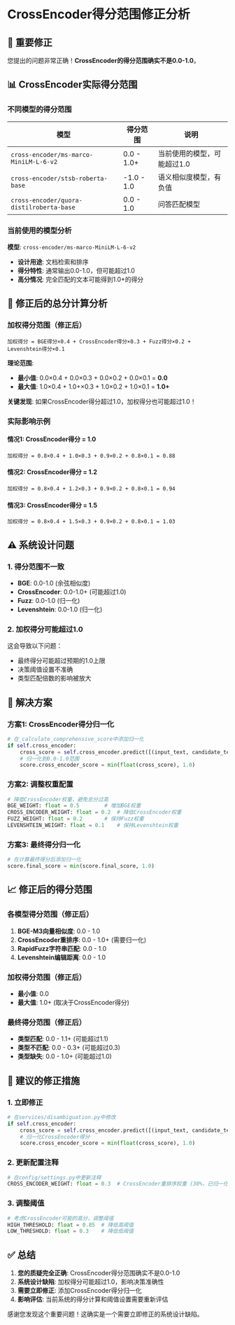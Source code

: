 # CrossEncoder得分范围修正分析

## 🚨 重要修正

您提出的问题非常正确！**CrossEncoder的得分范围确实不是0.0-1.0**。

## 📊 CrossEncoder实际得分范围

### 不同模型的得分范围

| 模型 | 得分范围 | 说明 |
|------|----------|------|
| `cross-encoder/ms-marco-MiniLM-L-6-v2` | 0.0 - 1.0+ | 当前使用的模型，可能超过1.0 |
| `cross-encoder/stsb-roberta-base` | -1.0 - 1.0 | 语义相似度模型，有负值 |
| `cross-encoder/quora-distilroberta-base` | 0.0 - 1.0 | 问答匹配模型 |

### 当前使用的模型分析

**模型**: `cross-encoder/ms-marco-MiniLM-L-6-v2`
- **设计用途**: 文档检索和排序
- **得分特性**: 通常输出0.0-1.0，但可能超过1.0
- **高分情况**: 完全匹配的文本可能得到1.0+的得分

## 🧮 修正后的总分计算分析

### 加权得分范围（修正后）

```
加权得分 = BGE得分×0.4 + CrossEncoder得分×0.3 + Fuzz得分×0.2 + Levenshtein得分×0.1
```

**理论范围**:
- **最小值**: 0.0×0.4 + 0.0×0.3 + 0.0×0.2 + 0.0×0.1 = **0.0**
- **最大值**: 1.0×0.4 + 1.0+×0.3 + 1.0×0.2 + 1.0×0.1 = **1.0+**

**关键发现**: 如果CrossEncoder得分超过1.0，加权得分也可能超过1.0！

### 实际影响示例

#### 情况1: CrossEncoder得分 = 1.0
```
加权得分 = 0.8×0.4 + 1.0×0.3 + 0.9×0.2 + 0.8×0.1 = 0.88
```

#### 情况2: CrossEncoder得分 = 1.2
```
加权得分 = 0.8×0.4 + 1.2×0.3 + 0.9×0.2 + 0.8×0.1 = 0.94
```

#### 情况3: CrossEncoder得分 = 1.5
```
加权得分 = 0.8×0.4 + 1.5×0.3 + 0.9×0.2 + 0.8×0.1 = 1.03
```

## ⚠️ 系统设计问题

### 1. 得分范围不一致
- **BGE**: 0.0-1.0 (余弦相似度)
- **CrossEncoder**: 0.0-1.0+ (可能超过1.0)
- **Fuzz**: 0.0-1.0 (归一化)
- **Levenshtein**: 0.0-1.0 (归一化)

### 2. 加权得分可能超过1.0
这会导致以下问题：
- 最终得分可能超过预期的1.0上限
- 决策阈值设置不准确
- 类型匹配倍数的影响被放大

## 🔧 解决方案

### 方案1: CrossEncoder得分归一化
```python
# 在_calculate_comprehensive_score中添加归一化
if self.cross_encoder:
    cross_score = self.cross_encoder.predict([(input_text, candidate_text)])[0]
    # 归一化到0.0-1.0范围
    score.cross_encoder_score = min(float(cross_score), 1.0)
```

### 方案2: 调整权重配置
```python
# 降低CrossEncoder权重，避免总分过高
BGE_WEIGHT: float = 0.5        # 增加BGE权重
CROSS_ENCODER_WEIGHT: float = 0.2  # 降低CrossEncoder权重
FUZZ_WEIGHT: float = 0.2       # 保持Fuzz权重
LEVENSHTEIN_WEIGHT: float = 0.1    # 保持Levenshtein权重
```

### 方案3: 最终得分归一化
```python
# 在计算最终得分后添加归一化
score.final_score = min(score.final_score, 1.0)
```

## 📈 修正后的得分范围

### 各模型得分范围（修正后）
1. **BGE-M3向量相似度**: 0.0 - 1.0
2. **CrossEncoder重排序**: 0.0 - 1.0+ (需要归一化)
3. **RapidFuzz字符串匹配**: 0.0 - 1.0
4. **Levenshtein编辑距离**: 0.0 - 1.0

### 加权得分范围（修正后）
- **最小值**: 0.0
- **最大值**: 1.0+ (取决于CrossEncoder得分)

### 最终得分范围（修正后）
- **类型匹配**: 0.0 - 1.1+ (可能超过1.1)
- **类型不匹配**: 0.0 - 0.3+ (可能超过0.3)
- **类型缺失**: 0.0 - 1.0+ (可能超过1.0)

## 🎯 建议的修正措施

### 1. 立即修正
```python
# 在services/disambiguation.py中修改
if self.cross_encoder:
    cross_score = self.cross_encoder.predict([(input_text, candidate_text)])[0]
    # 归一化CrossEncoder得分
    score.cross_encoder_score = min(float(cross_score), 1.0)
```

### 2. 更新配置注释
```python
# 在config/settings.py中更新注释
CROSS_ENCODER_WEIGHT: float = 0.3  # CrossEncoder重排序权重 (30%，已归一化到0.0-1.0)
```

### 3. 调整阈值
```python
# 考虑CrossEncoder可能的高分，调整阈值
HIGH_THRESHOLD: float = 0.85  # 降低高阈值
LOW_THRESHOLD: float = 0.3    # 降低低阈值
```

## ✅ 总结

1. **您的质疑完全正确**: CrossEncoder得分范围确实不是0.0-1.0
2. **系统设计缺陷**: 加权得分可能超过1.0，影响决策准确性
3. **需要立即修正**: 添加CrossEncoder得分归一化
4. **影响评估**: 当前系统的得分计算和阈值设置需要重新评估

感谢您发现这个重要问题！这确实是一个需要立即修正的系统设计缺陷。 